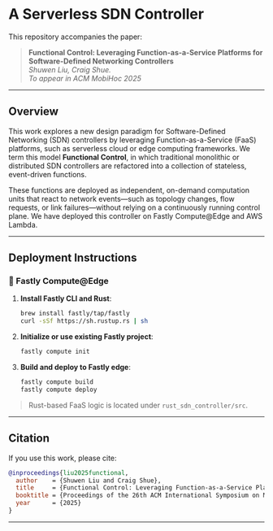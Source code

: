 # A Serverless SDN Controller

This repository accompanies the paper:

> **Functional Control: Leveraging Function-as-a-Service Platforms for Software-Defined Networking Controllers**  
> *Shuwen Liu, Craig Shue.*  
> *To appear in ACM MobiHoc 2025*  

---

## Overview

This work explores a new design paradigm for Software-Defined Networking (SDN) controllers by leveraging Function-as-a-Service (FaaS) platforms, such as serverless cloud or edge computing frameworks. We term this model **Functional Control**, in which traditional monolithic or distributed SDN controllers are refactored into a collection of stateless, event-driven functions.

These functions are deployed as independent, on-demand computation units that react to network events—such as topology changes, flow requests, or link failures—without relying on a continuously running control plane. We have deployed this controller on Fastly Compute@Edge and AWS Lambda.

---

## Deployment Instructions

### 🚀 Fastly Compute@Edge

1. **Install Fastly CLI and Rust**:
   ```bash
   brew install fastly/tap/fastly
   curl -sSf https://sh.rustup.rs | sh
   ```

2. **Initialize or use existing Fastly project**:
   ```bash
   fastly compute init
   ```

3. **Build and deploy to Fastly edge**:
   ```bash
   fastly compute build
   fastly compute deploy
   ```

> Rust-based FaaS logic is located under `rust_sdn_controller/src`.

---

## Citation

If you use this work, please cite:

```bibtex
@inproceedings{liu2025functional,
  author    = {Shuwen Liu and Craig Shue},
  title     = {Functional Control: Leveraging Function-as-a-Service Platforms for Software-Defined Networking Controllers},
  booktitle = {Proceedings of the 26th ACM International Symposium on Mobile Ad Hoc Networking and Computing (MobiHoc)},
  year      = {2025}
}
```

---
